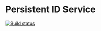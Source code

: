 # Persistent ID Service
[![Build status](https://travis-ci.org/HawaiiStateDigitalArchives/PID-webservice.svg?branch=master)](https://travis-ci.org/HawaiiStateDigitalArchives/PID-webservice/)
